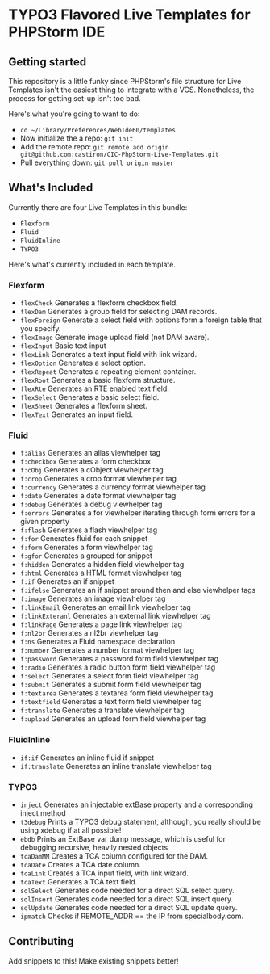 # TYPO3 Flavored Live Templates for PHPStorm IDE

## Getting started

This repository is a little funky since PHPStorm's file structure for Live Templates isn't the easiest thing to integrate with a VCS. Nonetheless, the process for getting set-up isn't too bad. 

Here's what you're going to want to do:

* `cd ~/Library/Preferences/WebIde60/templates`
* Now initialize the a repo: `git init`
* Add the remote repo: `git remote add origin git@github.com:castiron/CIC-PhpStorm-Live-Templates.git`
* Pull everything down: `git pull origin master`

## What's Included

Currently there are four Live Templates in this bundle:

* `Flexform`
* `Fluid`
* `FluidInline`
* `TYPO3`

Here's what's currently included in each template. 

### Flexform

* `flexCheck` Generates a flexform checkbox field.
* `flexDam` Generates a group field for selecting DAM records.
* `flexForeign` Generate a select field with options form a foreign table that you specify.
* `flexImage` Generate image upload field (not DAM aware).
* `flexInput` Basic text input
* `flexLink` Generates a text input field with link wizard.
* `flexOption` Generates a select option.
* `flexRepeat` Generates a repeating element container.
* `flexRoot` Generates a basic flexform structure.
* `flexRte` Generates an RTE enabled text field.
* `flexSelect` Generates a basic select field.
* `flexSheet` Generates a flexform sheet.
* `flexText` Generates an input field.

### Fluid

* `f:alias` Generates an alias viewhelper tag 
* `f:checkbox` Generates a form checkbox  
* `f:cObj` Generates a cObject viewhelper tag 
* `f:crop` Generates a crop format viewhelper tag 
* `f:currency` Generates a currency format viewhelper tag 
* `f:date` Generates a date format viewhelper tag 
* `f:debug` Generates a debug viewhelper tag 
* `f:errors` Generates a for viewhelper iterating through form errors for a given property 
* `f:flash` Generates a flash  viewhelper tag
* `f:for` Generates fluid for each snippet 
* `f:form` Generates a form viewhelper tag 
* `f:gfor` Generates a grouped for snippet 
* `f:hidden` Generates a hidden field viewhelper tag 
* `f:html` Generates a HTML format viewhelper tag 
* `f:if` Generates an if snippet 
* `f:ifelse` Generates an if snippet around then and else viewhelper tags 
* `f:image` Generates an image viewhelper tag 
* `f:linkEmail` Generates an email link viewhelper tag 
* `f:linkExteranl` Generates an external link viewhelper tag 
* `f:linkPage` Generates a page link viewhelper tag 
* `f:nl2br` Generates a nl2br viewhelper tag 
* `f:ns` Generates a Fluid namespace declaration 
* `f:number` Generates a number format viewhelper tag 
* `f:password` Generates a password form field viewhelper tag 
* `f:radio` Generates a radio button form field viewhelper tag 
* `f:select` Generates a select form field viewhelper tag 
* `f:submit` Generates a submit form field viewhelper tag 
* `f:textarea` Generates a textarea form field viewhelper tag 
* `f:textfield` Generates a text form field viewhelper tag 
* `f:translate` Generates a translate viewhelper tag 
* `f:upload` Generates an upload form field viewhelper tag 

### FluidInline

* `if:if` Generates an inline fluid if snippet
* `if:translate` Generates an inline translate viewhelper tag

### TYPO3

* `inject` Generates an injectable extBase property and a corresponding inject method
* `t3debug` Prints a TYPO3 debug statement, although, you really should be using xdebug if at all possible!
* `ebdb` Prints an ExtBase var dump message, which is useful for debugging recursive, heavily nested  objects
* `tcaDamMM` Creates a TCA column configured for the DAM.
* `tcaDate` Creates a TCA date column.
* `tcaLink` Creates a TCA input field, with link wizard.
* `tcaText` Generates a TCA text field.
* `sqlSelect` Generates code needed for a direct SQL select query.
* `sqlInsert` Generates code needed for a direct SQL insert query.
* `sqlUpdate` Generates code needed for a direct SQL update query.
* `ipmatch` Checks if REMOTE_ADDR == the IP from specialbody.com.

## Contributing

Add snippets to this! Make existing snippets better!
